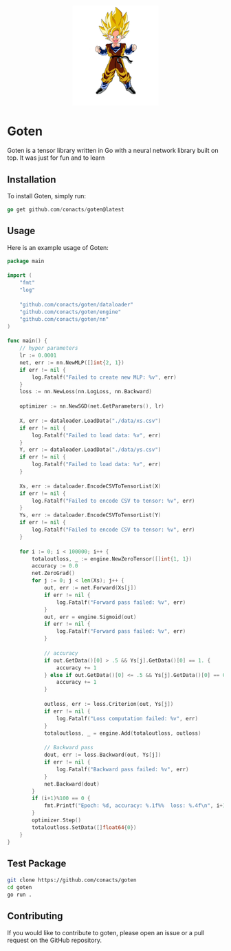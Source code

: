 <p align="center">
    <img src="./assets/goten.webp" style="width: 200px; height: auto;">
</p>

# Goten

Goten is a tensor library written in Go with a neural network library built on top. It was just for fun and to learn

## Installation

To install Goten, simply run:

```go
go get github.com/conacts/goten@latest
```

## Usage

Here is an example usage of Goten:

```go
package main

import (
	"fmt"
	"log"

	"github.com/conacts/goten/dataloader"
	"github.com/conacts/goten/engine"
	"github.com/conacts/goten/nn"
)

func main() {
	// hyper parameters
	lr := 0.0001
	net, err := nn.NewMLP([]int{2, 1})
	if err != nil {
		log.Fatalf("Failed to create new MLP: %v", err)
	}
	loss := nn.NewLoss(nn.LogLoss, nn.Backward)

	optimizer := nn.NewSGD(net.GetParameters(), lr)

	X, err := dataloader.LoadData("./data/xs.csv")
	if err != nil {
		log.Fatalf("Failed to load data: %v", err)
	}
	Y, err := dataloader.LoadData("./data/ys.csv")
	if err != nil {
		log.Fatalf("Failed to load data: %v", err)
	}

	Xs, err := dataloader.EncodeCSVToTensorList(X)
	if err != nil {
		log.Fatalf("Failed to encode CSV to tensor: %v", err)
	}
	Ys, err := dataloader.EncodeCSVToTensorList(Y)
	if err != nil {
		log.Fatalf("Failed to encode CSV to tensor: %v", err)
	}

	for i := 0; i < 100000; i++ {
		totaloutloss, _ := engine.NewZeroTensor([]int{1, 1})
		accuracy := 0.0
		net.ZeroGrad()
		for j := 0; j < len(Xs); j++ {
			out, err := net.Forward(Xs[j])
			if err != nil {
				log.Fatalf("Forward pass failed: %v", err)
			}
			out, err = engine.Sigmoid(out)
			if err != nil {
				log.Fatalf("Forward pass failed: %v", err)
			}

			// accuracy
			if out.GetData()[0] > .5 && Ys[j].GetData()[0] == 1. {
				accuracy += 1
			} else if out.GetData()[0] <= .5 && Ys[j].GetData()[0] == 0. {
				accuracy += 1
			}

			outloss, err := loss.Criterion(out, Ys[j])
			if err != nil {
				log.Fatalf("Loss computation failed: %v", err)
			}
			totaloutloss, _ = engine.Add(totaloutloss, outloss)

			// Backward pass
			dout, err := loss.Backward(out, Ys[j])
			if err != nil {
				log.Fatalf("Backward pass failed: %v", err)
			}
			net.Backward(dout)
		}
		if (i+1)%100 == 0 {
			fmt.Printf("Epoch: %d, accuracy: %.1f%%  loss: %.4f\n", i+1, accuracy, totaloutloss.GetData()[0]/float64(len(Xs)))
		}
		optimizer.Step()
		totaloutloss.SetData([]float64{0})
	}
}
```

## Test Package
```sh
git clone https://github.com/conacts/goten
cd goten
go run .
```

## Contributing

If you would like to contribute to goten, please open an issue or a pull request on the GitHub repository.
